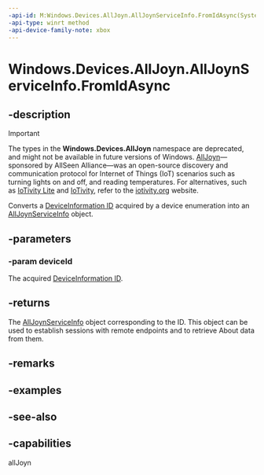 ```yaml
---
-api-id: M:Windows.Devices.AllJoyn.AllJoynServiceInfo.FromIdAsync(System.String)
-api-type: winrt method
-api-device-family-note: xbox
---
```


<!-- Method syntax
public Windows.Foundation.IAsyncOperation<Windows.Devices.AllJoyn.AllJoynServiceInfo> FromIdAsync(System.String deviceId)
-->

# Windows.Devices.AllJoyn.AllJoynServiceInfo.FromIdAsync

## -description

> [!IMPORTANT]
> The types in the **Windows.Devices.AllJoyn** namespace are deprecated, and might not be available in future versions of Windows. [AllJoyn](https://openconnectivity.org/technology/reference-implementation/alljoyn/)&mdash;sponsored by AllSeen Alliance&mdash;was an open-source discovery and communication protocol for Internet of Things (IoT) scenarios such as turning lights on and off, and reading temperatures. For alternatives, such as [IoTivity Lite](https://github.com/iotivity/iotivity-lite) and [IoTivity](https://github.com/iotivity/iotivity), refer to the [iotivity.org](https://iotivity.org/) website.

Converts a [DeviceInformation ID](/uwp/api/Windows.Devices.Enumeration.DeviceInformation.Id) acquired by a device enumeration into an [AllJoynServiceInfo](alljoynserviceinfo.md) object.

## -parameters
### -param deviceId
The acquired [DeviceInformation ID](/uwp/api/Windows.Devices.Enumeration.DeviceInformation.Id).

## -returns
The [AllJoynServiceInfo](alljoynserviceinfo.md) object corresponding to the ID. This object can be used to establish sessions with remote endpoints and to retrieve About data from them.

## -remarks

## -examples

## -see-also


## -capabilities
allJoyn
